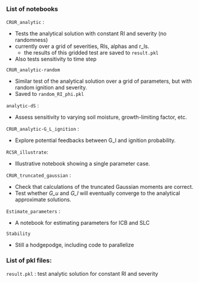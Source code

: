 
### List of notebooks

<!-- #region -->
`CRUR_analytic` :
- Tests the analytical solution with constant RI and severity (no randomness)
- currently over a grid of severities, RIs, alphas and r_ls.
  - the results of this gridded test are saved to `result.pkl`
-  Also tests sensitivity to time step

`CRUR_analytic-random`
- Similar test of the analytical solution over a  grid of parameters, but with random ignition and severity.
- Saved to `random_RI_phi.pkl`

`analytic-dS` :
- Assess sensitivity to varying soil moisture, growth-limiting factor, etc.

`CRUR_analytic-G_L_ignition` :
- Explore potential feedbacks between G_l and ignition probability.

`RCSR_illustrate`:
-  Illustrative notebook showing a single parameter case.

`CRUR_truncated_gaussian` :
 - Check that calculations of the truncated Gaussian moments are correct.
 - Test whether _G\_u_ and _G\_l_ will eventually converge to the analytical approximate solutions.

`Estimate_parameters` :
- A notebook for estimating parameters for ICB and SLC 


`Stability`
- Still a hodgepodge, including code to parallelize
<!-- #endregion -->

### List of pkl files:

`result.pkl` : test analytic solution for constant RI and severity
